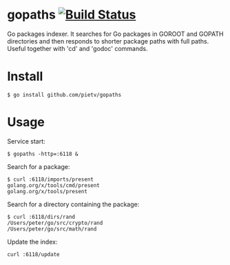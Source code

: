 gopaths [![Build Status](https://drone.io/github.com/pietv/gopaths/status.png)](https://drone.io/github.com/pietv/gopaths/latest)
=======
Go packages indexer. It searches for Go packages in GOROOT and GOPATH 
directories and then responds to shorter package paths with full paths.
Useful together with 'cd' and 'godoc' commands.

Install
=======
```shell
$ go install github.com/pietv/gopaths
```

Usage
=====
Service start:
```shell
$ gopaths -http=:6118 &
```

Search for a package:
```shell
$ curl :6118/imports/present
golang.org/x/tools/cmd/present
golang.org/x/tools/present
```

Search for a directory containing the package:
```shell
$ curl :6118/dirs/rand
/Users/peter/go/src/crypto/rand
/Users/peter/go/src/math/rand
```

Update the index:
```shell
curl :6118/update
```
